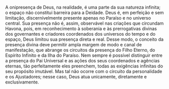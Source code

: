 ﻿A onipresença de Deus, na realidade, é uma parte da sua natureza infinita; o espaço não constitui barreira para a Deidade. Deus é, em perfeição e sem limitação, discernívelmente presente apenas no Paraíso e no universo central. Sua presença não é, assim, observável nas criações que circundam Havona, pois, em reconhecimento à soberania e às prerrogativas divinas dos governantes e criadores coordenados dos universos do tempo e do espaço, Deus limitou sua presença direta e real. Desse modo, o conceito da presença divina deve permitir ampla margem de modo e canal de manifestação, que abrange os circuitos da presença do Filho Eterno, do Espírito Infinito e da Ilha do Paraíso. Nem sempre é possível distinguir entre a presença do Pai Universal e as ações dos seus coordenados e agências eternas, tão perfeitamente eles preenchem, todas as exigências infinitas do seu propósito imutável. Mas tal não ocorre com o circuito da personalidade e os Ajustadores; nesse caso, Deus atua unicamente, diretamente e exclusivamente.